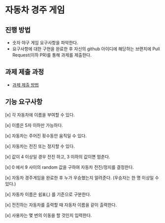 # 자동차 경주 게임
## 진행 방법
* 숫자 야구 게임 요구사항을 파악한다.
* 요구사항에 대한 구현을 완료한 후 자신의 github 아이디에 해당하는 브랜치에 Pull Request(이하 PR)를 통해 과제를 제출한다.

## 과제 제출 과정
* [과제 제출 방법](https://github.com/next-step/nextstep-docs/tree/master/precourse)

## 기능 요구사항
[x] 각 자동차에 이름을 부여할 수 있다.

[x] 이름은 5자 이하만 가능하다.

[x] 자동차는 주어진 횟수동안 움직일 수 있다.

[x] 자동차는 전진 또는 정지할 수 있다.

[x] 값이 4 이상일 경우 전진 하고, 3 이하의 값이면 멈춘다.

[x] 0 에서 9 사이의 random 값을 구하여 자동차 전진/정지를 결정한다.

[x] 자동차 경주게임을 완료한 후 누가 우승했는지 알려준다. (우승자는 한 명 이상일 수 있다.)

[x] 자동차 이름은 쉼표(,) 를 기준으로 구분한다.

[x] 전진하는 자동차를 출력할 때 자동차 이름을 같이 출력한다.

[x] 사용자는 몇 번의 이동을 할 것인지 입력한다.
